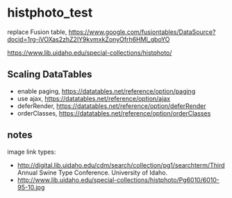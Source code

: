 # histphoto_test

replace Fusion table, https://www.google.com/fusiontables/DataSource?docid=1rg-iVOXas2zhZ2lY9kvmxkZonyOfrh6HMI_gboYO

https://www.lib.uidaho.edu/special-collections/histphoto/

## Scaling DataTables

- enable paging, https://datatables.net/reference/option/paging
- use ajax, https://datatables.net/reference/option/ajax
- deferRender, https://datatables.net/reference/option/deferRender
- orderClasses, https://datatables.net/reference/option/orderClasses

## notes 

image link types:

- http://digital.lib.uidaho.edu/cdm/search/collection/pg1/searchterm/Third Annual Swine Type Conference. University of Idaho.
- http://www.lib.uidaho.edu/special-collections/histphoto/Pg6010/6010-95-10.jpg
